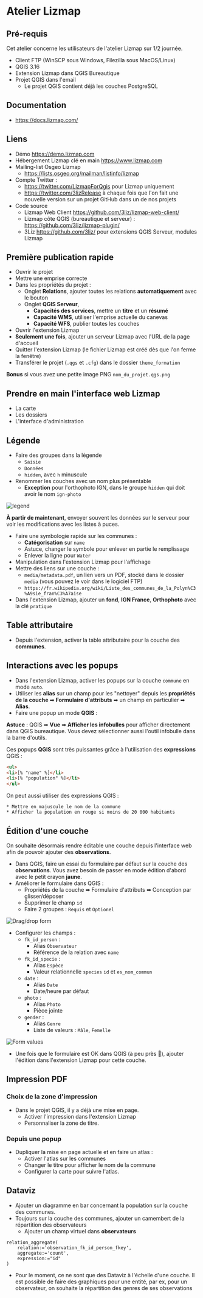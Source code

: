 # Atelier Lizmap

## Pré-requis

Cet atelier concerne les utilisateurs de l'atelier Lizmap sur 1/2 journée.

* Client FTP (WinSCP sous Windows, Filezilla sous MacOS/Linux)
* QGIS 3.16
* Extension Lizmap dans QGIS Bureautique
* Projet QGIS dans l'email
  * Le projet QGIS contient déjà les couches PostgreSQL

## Documentation

* https://docs.lizmap.com/

## Liens

* Démo https://demo.lizmap.com
* Hébergement Lizmap clé en main https://www.lizmap.com
* Mailing-list Osgeo Lizmap
    * https://lists.osgeo.org/mailman/listinfo/lizmap
* Compte Twitter :
  * https://twitter.com/LizmapForQgis pour Lizmap uniquement
  * https://twitter.com/3lizRelease à chaque fois que l'on fait une nouvelle version sur un projet GitHub dans un de nos projets
* Code source
    * Lizmap Web Client https://github.com/3liz/lizmap-web-client/
    * Lizmap côte QGIS (bureautique et serveur) : https://github.com/3liz/lizmap-plugin/
    * 3Liz https://github.com/3liz/ pour extensions QGIS Serveur, modules Lizmap

## Première publication rapide

* Ouvrir le projet
* Mettre une emprise correcte
* Dans les propriétés du projet :
    * Onglet **Relations**, ajouter toutes les relations **automatiquement** avec le bouton
    * Onglet **QGIS Serveur**,
        * **Capacités des services**, mettre un **titre** et un **résumé**
        * **Capacité WMS**, utiliser l'emprise actuelle du canevas
        * **Capacité WFS**, publier toutes les couches
* Ouvrir l'extension Lizmap
* **Seulement une fois**, ajouter un serveur Lizmap avec l'URL de la page d'accueil
* Quitter l'extension Lizmap (le fichier Lizmap est créé dès que l'on ferme la fenêtre)
* Transférer le projet (`.qgs` et `.cfg`) dans le dossier `theme_formation`

**Bonus** si vous avez une petite image PNG `nom_du_projet.qgs.png`

## Prendre en main l'interface web Lizmap

* La carte
* Les dossiers
* L'interface d'administration

## Légende

* Faire des groupes dans la légende
    * `Saisie`
    * `Données`
    * `hidden`, avec `h` minuscule
* Renommer les couches avec un nom plus présentable
    * **Exception** pour l'orthophoto IGN, dans le groupe `hidden` qui doit avoir le nom `ign-photo`
    
![legend](./media/legend.png)

**À partir de maintenant**, envoyer souvent les données sur le serveur pour voir les modifications avec les listes à puces.

* Faire une symbologie rapide sur les communes :
    * **Catégorisation** sur `name`
    * Astuce, changer le symbole pour enlever en partie le remplissage
    * Enlever la ligne pour `Water`
* Manipulation dans l'extension Lizmap pour l'affichage
* Mettre des liens sur une couche : 
    * `media/metadata.pdf`, un lien vers un PDF, stocké dans le dossier `media` (vous pouvez le voir dans le logiciel FTP)
    * `https://fr.wikipedia.org/wiki/Liste_des_communes_de_la_Polyn%C3%A9sie_fran%C3%A7aise`
* Dans l'extension Lizmap, ajouter un **fond**, **IGN France**, **Orthophoto** avec la clé `pratique`

## Table attributaire

* Depuis l'extension, activer la table attributaire pour la couche des **communes**.

## Interactions avec les popups

* Dans l'extension Lizmap, activer les popups sur la couche `commune` en mode `auto`.
* Utiliser les **alias** sur un champ pour les "nettoyer" depuis les **propriétés de la couche** ➡ 
  **Formulaire d'attributs** ➡ un champ en particulier ➡ **Alias**.
* Faire une popup un mode **QGIS** :

**Astuce** : QGIS ➡ **Vue** ➡ **Afficher les infobulles** pour afficher directement dans QGIS bureautique. Vous devez sélectionner aussi l'outil infobulle dans la barre d'outils.

Ces popups **QGIS** sont très puissantes grâce à l'utilisation des **expressions** QGIS :

```html
<ul>
<li>[% "name" %]</li>
<li>[% "population" %]</li>
</ul>
```

On peut aussi utiliser des expressions QGIS :

    * Mettre en majuscule le nom de la commune
    * Afficher la population en rouge si moins de 20 000 habitants

## Édition d'une couche

On souhaite désormais rendre éditable une couche depuis l'interface web afin de pouvoir ajouter des **observations**.

* Dans QGIS, faire un essai du formulaire par défaut sur la couche des **observations**. Vous avez besoin de passer en mode édition d'abord avec le petit crayon **jaune**.
* Améliorer le formulaire dans QGIS :
    * Propriétés de la couche ➡ Formulaire d'attributs ➡ Conception par glisser/déposer
    * Supprimer le champ `id`
    * Faire 2 groupes : `Requis` et `Optionel`
    
![Drag/drop form](./media/drag_and_drop.png)

* Configurer les champs :
    * `fk_id_person` : 
        * Alias `Observateur`
        * Référence de la relation avec `name`
    * `fk_id_specie` : 
        * Alias `Espèce`
        * Valeur relationnelle `species` `id` et `es_nom_commun`
    * `date` : 
        * Alias `Date`
        * Date/heure par défaut
    * `photo` : 
        * Alias `Photo`
        * Pièce jointe
    * `gender` : 
        * Alias `Genre`
        * Liste de valeurs : `Mâle`, `Femelle`

![Form values](./media/list_value.png)

* Une fois que le formulaire est OK dans QGIS (à peu près 🙂), ajouter l'édition dans l'extension Lizmap pour cette couche.

## Impression PDF

### Choix de la zone d'impression

* Dans le projet QGIS, il y a déjà une mise en page.
    * Activer l'impression dans l'extension Lizmap
    * Personnaliser la zone de titre.

### Depuis une popup

* Dupliquer la mise en page actuelle et en faire un atlas : 
    * Activer l'atlas sur les communes
    * Changer le titre pour afficher le nom de la commune
    * Configurer la carte pour suivre l'atlas.

## Dataviz

* Ajouter un diagramme en bar concernant la population sur la couche des communes.
* Toujours sur la couche des communes, ajouter un camembert de la répartition des observateurs
    * Ajouter un champ virtuel dans **observateurs**

```
relation_aggregate(
	relation:='observation_fk_id_person_fkey',
	aggregate:='count',
	expression:="id"
)
```

* Pour le moment, ce ne sont que des Dataviz à l'échelle d'une couche. Il est possible de faire des graphiques
  pour une entité, par ex, pour un observateur, on souhaite la répartition des genres de ses observations
